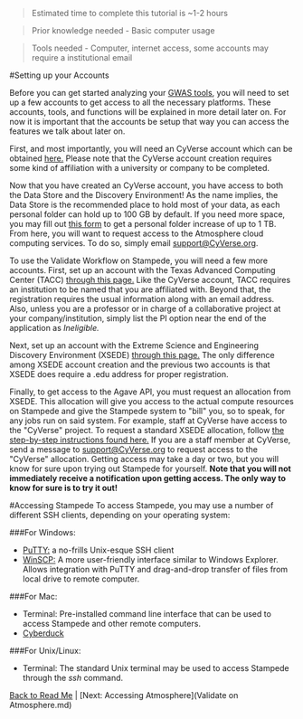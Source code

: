 > Estimated time to complete this tutorial is ~1-2 hours

> Prior knowledge needed - Basic computer usage

> Tools needed - Computer, internet access, some accounts may require a institutional email

#Setting up your Accounts

Before you can get started analyzing your [GWAS tools](https://en.wikipedia.org/wiki/Genome-wide_association_study), you will need to set up a few accounts to get access to all the necessary platforms. These accounts, tools, and functions will be explained in more detail later on. For now it is important that the accounts be setup that way you can access the features we talk about later on. 

First, and most importantly, you will need an CyVerse account which can be obtained [here.](https://user.cyverse.org/register/) Please note that the CyVerse account creation requires some kind of affiliation with a university or company to be completed.

Now that you have created an CyVerse account, you have access to both the Data Store and the Discovery Environment! As the name implies, the Data Store is the recommended place to hold most of your data, as each personal folder can hold up to 100 GB by default. If you need more space, you may fill out [this form](http://www.cyverse.org/content/increase-your-data-store-allocation) to get a personal folder increase of up to 1 TB. From here, you will want to request access to the Atmosphere cloud computing services. To do so, simply email support@CyVerse.org.

To use the Validate Workflow on Stampede, you will need a few more accounts. First, set up an account with the Texas Advanced Computing Center (TACC) [through this page.](https://portal.tacc.utexas.edu/account-request) Like the CyVerse account, TACC requires an institution to be named that you are affiliated with. Beyond that, the registration requires the usual information along with an email address. Also, unless you are a professor or in charge of a collaborative project at your company/institution, simply list the PI option near the end of the application as *Ineligible.*

Next, set up an account with the Extreme Science and Engineering Discovery Environment (XSEDE) [through this page.](https://portal.xsede.org/?p_p_id=58&p_p_lifecycle=0&p_p_state=maximized&p_p_mode=view&saveLastPath=0&_58_struts_action=%2Flogin%2Fcreate_account) The only difference among XSEDE account creation and the previous two accounts is that XSEDE does require a .edu address for proper registration. 

Finally, to get access to the Agave API, you must request an allocation from XSEDE. This allocation will give you access to the actual compute resources on Stampede and give the Stampede system to "bill" you, so to speak, for any jobs run on said system. For example, staff at CyVerse have access to the "CyVerse" project. To request a standard XSEDE allocation, follow [the step-by-step instructions found here.](https://portal.xsede.org/allocation-request-steps) If you are a staff member at CyVerse, send a message to support@CyVerse.org to request access to the "CyVerse" allocation. Getting access may take a day or two, but you will know for sure upon trying out Stampede for yourself. **Note that you will not immediately receive a notification upon getting access. The only way to know for sure is to try it out!**

#Accessing Stampede
To access Stampede, you may use a number of different SSH clients, depending on your operating system:

###For Windows:
* [PuTTY:](http://www.putty.org/) a no-frills Unix-esque SSH client
* [WinSCP:](http://winscp.net/eng/index.php) A more user-friendly interface similar to Windows Explorer. Allows integration with PuTTY and drag-and-drop transfer of files from local drive to remote computer.

###For Mac:
* Terminal: Pre-installed command line interface that can be used to access Stampede and other remote computers.
* [Cyberduck](https://cyberduck.io/)

###For Unix/Linux:
* Terminal: The standard Unix terminal may be used to access Stampede through the *ssh* command.

[Back to Read Me](../README.md) | [Next: Accessing Atmosphere](Validate on Atmosphere.md)
